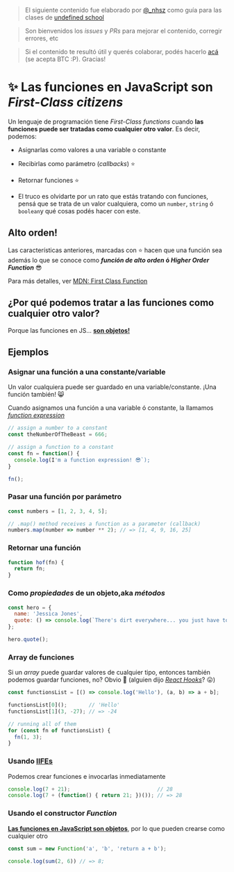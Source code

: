 > El siguiente contenido fue elaborado por [@_nhsz](https://twitter.com/_nhsz) como guía para las clases de [undefined school](https://twitter.com/undefinedSchool)

> Son bienvenidos los _issues_ y _PRs_ para mejorar el contenido, corregir errores, etc

> Si el contenido te resultó útil y querés colaborar, podés hacerlo [acá](https://trello.com/c/TFbCZtPN/34-donaciones) (se acepta BTC :P). Gracias!

# ✨ Las funciones en JavaScript son _First-Class citizens_

Un lenguaje de programación tiene _First-Class functions_ cuando **las funciones puede ser tratadas como cualquier otro valor**. Es decir, podemos:
  - Asignarlas como valores a una variable o constante
  - Recibirlas como parámetro (_callbacks_) :star:
  - Retornar funciones :star:

- El truco es olvidarte por un rato que estás tratando con funciones, pensá que se trata de un valor cualquiera, como un `number`, `string` ó `boolean`y qué cosas podés hacer con este. 

## Alto orden!

Las características anteriores, marcadas con :star: hacen que una función sea además lo que se conoce como **_función de alto orden_ ó _Higher Order Function_** :sunglasses:

Para más detalles, ver [MDN: First Class Function](https://developer.mozilla.org/en-US/docs/Glossary/First-class_Function)

## ¿Por qué podemos tratar a las funciones como cualquier otro valor?

Porque las funciones en JS... [**son objetos!**](https://github.com/undefinedschool/notes-oop-js/blob/master/README.md#las-funciones-son-funciones-y-objetos)

## Ejemplos

### Asignar una función a una constante/variable

Un valor cualquiera puede ser guardado en una variable/constante. ¡Una función también! 😸

Cuando asignamos una función a una variable ó constante, la llamamos [_function expression_](https://developer.mozilla.org/en-US/docs/web/JavaScript/Reference/Operators/function)

```js
// assign a number to a constant
const theNumberOfTheBeast = 666;

// assign a function to a constant
const fn = function() {
  console.log(I'm a function expression! 😎`);
}

fn();
```

### Pasar una función por parámetro

```js
const numbers = [1, 2, 3, 4, 5];

// .map() method receives a function as a parameter (callback)
numbers.map(number => number ** 2); // => [1, 4, 9, 16, 25]
```

### Retornar una función

```js
function hof(fn) {
  return fn;
}
```

### Como _propiedades_ de un objeto,aka _métodos_

```js
const hero = {
  name: 'Jessica Jones',
  quote: () => console.log(`There's dirt everywhere... you just have to know where to look`)
};

hero.quote();
```

### Array de funciones

Si un _array_ puede guardar valores de cualquier tipo, entonces también podemos guardar funciones, no? Obvio 🎉 (alguien dijo [_React Hooks_](https://medium.com/@ryardley/react-hooks-not-magic-just-arrays-cd4f1857236e)? 😛)

```js
const functionsList = [() => console.log('Hello'), (a, b) => a + b];

functionsList[0]();       // 'Hello'
functionsList[1](3, -27); // => -24

// running all of them
for (const fn of functionsList) {
  fn(1, 3);
}
```

### Usando [IIFEs](https://developer.mozilla.org/en-US/docs/Glossary/IIFE)

Podemos crear funciones e invocarlas inmediatamente

```js
console.log(7 + 21);                            // 28
console.log(7 + (function() { return 21; })()); // => 28
```

### Usando el constructor _Function_

[**Las funciones en JavaScript son objetos**](https://github.com/undefinedschool/notes-oop-js/blob/master/README.md#las-funciones-son-funciones-y-objetos), por lo que pueden crearse como cualquier otro

```js
const sum = new Function('a', 'b', 'return a + b');

console.log(sum(2, 6)) // => 8;
```

